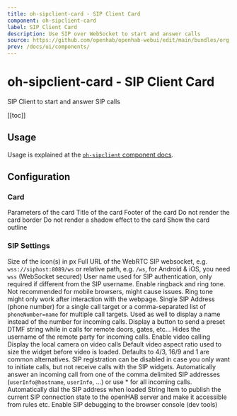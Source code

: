 ```yaml
---
title: oh-sipclient-card - SIP Client Card
component: oh-sipclient-card
label: SIP Client Card
description: Use SIP over WebSocket to start and answer calls
source: https://github.com/openhab/openhab-webui/edit/main/bundles/org.openhab.ui/doc/components/oh-sipclient-card.md
prev: /docs/ui/components/
---
```


# oh-sipclient-card - SIP Client Card

<!-- Put a screenshot here if relevant:
![](./images/oh-sipclient-card/header.jpg)
-->

<!-- GENERATED componentDescription -->
SIP Client to start and answer SIP calls
<!-- GENERATED /componentDescription -->

[[toc]]

## Usage

Usage is explained at the [`oh-sipclient` component docs](/docs/ui/components/oh-sipclient.html).

## Configuration

<!-- DO NOT REMOVE the following comments -->
<!-- GENERATED props -->
### Card
<div class="props">
<PropGroup name="card" label="Card">
  Parameters of the card
<PropBlock type="TEXT" name="title" label="Title">
  <PropDescription>
    Title of the card
  </PropDescription>
</PropBlock>
<PropBlock type="TEXT" name="footer" label="Footer text">
  <PropDescription>
    Footer of the card
  </PropDescription>
</PropBlock>
<PropBlock type="BOOLEAN" name="noBorder" label="No Border">
  <PropDescription>
    Do not render the card border
  </PropDescription>
</PropBlock>
<PropBlock type="BOOLEAN" name="noShadow" label="No Shadow">
  <PropDescription>
    Do not render a shadow effect to the card
  </PropDescription>
</PropBlock>
<PropBlock type="BOOLEAN" name="outline" label="Outline">
  <PropDescription>
    Show the card outline
  </PropDescription>
</PropBlock>
</PropGroup>
</div>

### SIP Settings
<div class="props">
<PropGroup name="sip" label="SIP Settings">
<PropBlock type="INTEGER" name="iconSize" label="Icon Size">
  <PropDescription>
    Size of the icon(s) in px
  </PropDescription>
</PropBlock>
<PropBlock type="TEXT" name="websocketUrl" label="Websocket URL" required="true">
  <PropDescription>
    Full URL of the WebRTC SIP websocket, e.g. <code>wss://siphost:8089/ws</code> or relative path, e.g. <code>/ws</code>, for Android & iOS, you need <code>wss</code> (WebSocket secured)
  </PropDescription>
</PropBlock>
<PropBlock type="TEXT" name="domain" label="SIP Domain" required="true">
</PropBlock>
<PropBlock type="TEXT" name="username" label="SIP Username">
</PropBlock>
<PropBlock type="TEXT" name="password" label="SIP Password">
</PropBlock>
<PropBlock type="TEXT" name="authorizationUser" label="Authorization User">
  <PropDescription>
    User name used for SIP authentication, only required if different from the SIP username.
  </PropDescription>
</PropBlock>
<PropBlock type="BOOLEAN" name="enableTones" label="Enable tones">
  <PropDescription>
    Enable ringback and ring tone. Not recommended for mobile browsers, might cause issues. Ring tone might only work after interaction with the webpage.
  </PropDescription>
</PropBlock>
<PropBlock type="TEXT" name="phonebook" label="Phonebook" required="true">
  <PropDescription>
    Single SIP Address (phone number) for a single call target or a comma-separated list of <code>phoneNumber=name</code> for multiple call targets. Used as well to display a name instead of the number for incoming calls.
  </PropDescription>
</PropBlock>
<PropBlock type="TEXT" name="dtmfString" label="DTMF String">
  <PropDescription>
    Display a button to send a preset DTMF string while in calls for remote doors, gates, etc...
  </PropDescription>
</PropBlock>
<PropBlock type="BOOLEAN" name="hideCallerId" label="Hide caller id">
  <PropDescription>
    Hides the username of the remote party for incoming calls.
  </PropDescription>
</PropBlock>
<PropBlock type="BOOLEAN" name="enableVideo" label="Enable Video">
  <PropDescription>
    Enable video calling
  </PropDescription>
</PropBlock>
<PropBlock type="BOOLEAN" name="enableLocalVideo" label="Enable Local Video View">
  <PropDescription>
    Display the local camera on video calls
  </PropDescription>
</PropBlock>
<PropBlock type="TEXT" name="defaultVideoAspectRatio" label="Default Aspect Ratio">
  <PropDescription>
    Default video aspect ratio used to size the widget before video is loaded. Defaults to 4/3, 16/9 and 1 are common alternatives.
  </PropDescription>
</PropBlock>
<PropBlock type="BOOLEAN" name="disableRegister" label="Disable REGISTER">
  <PropDescription>
    SIP registration can be disabled in case you only want to initiate calls, but not receive calls with the SIP widgets.
  </PropDescription>
</PropBlock>
<PropBlock type="TEXT" name="autoAnswer" label="Auto Answer">
  <PropDescription>
    Automatically answer an incoming call from one of the comma delimited SIP addresses (<code>userInfo@hostname</code>, <code>userInfo</code>, ...) or use * for all incoming calls.
  </PropDescription>
</PropBlock>
<PropBlock type="TEXT" name="autoDial" label="Auto Dial">
  <PropDescription>
    Automatically dial the SIP address when loaded
  </PropDescription>
</PropBlock>
<PropBlock type="TEXT" name="sipStateItem" label="SIP State Item" context="item">
  <PropDescription>
    String Item to publish the current SIP connection state to the openHAB server and make it accessible from rules etc.
  </PropDescription>
</PropBlock>
<PropBlock type="BOOLEAN" name="enableSIPDebug" label="Enable SIP Debug">
  <PropDescription>
    Enable SIP debugging to the browser console (dev tools)
  </PropDescription>
</PropBlock>
</PropGroup>
</div>


<!-- GENERATED /props -->

<!-- If applicable describe how properties are forwarded to a underlying component from Framework7, ECharts, etc.:
### Inherited Properties

-->

<!-- If applicable describe the slots recognized by the component and what they represent:
### Slots

#### `default`

The contents of the oh-sipclient-card.

-->

<!-- Add as many examples as desired - put the YAML in a details container when it becomes too long (~150/200+ lines):
## Examples

### Example 1

![](./images/oh-sipclient-card/example1.jpg)

```yaml
component: oh-sipclient-card
config:
  prop1: value1
  prop2: value2
```

### Example 2

![](./images/oh-sipclient-card/example2.jpg)

::: details YAML
```yaml
component: oh-sipclient-card
config:
  prop1: value1
  prop2: value2
slots
```
:::

-->

<!-- Try to clean up URLs to the forum (https://community.openhab.org/t/<threadID>[/<postID>] should suffice)
## Community Resources

- [Community Post 1](https://community.openhab.org/t/12345)
- [Community Post 2](https://community.openhab.org/t/23456)
-->
